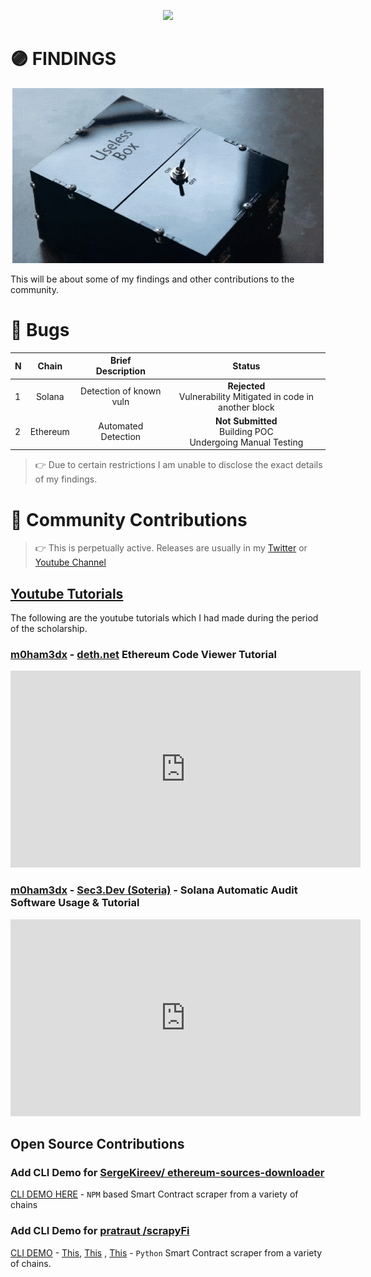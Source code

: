 <p align="center">
<a href="https://twitter.com/m0ham3dxx" target="_blank">
<img src = "https://hits.seeyoufarm.com/api/count/incr/badge.svg?url=https%3A%2F%2Fgithub.com%2Fm0ham3dx%2FImmunefi-WHS-Report&count_bg=%23270082&title_bg=%23570530&icon=snapchat.svg&icon_color=%2304FF7B&title=n00bs&edge_flat=false">
</a>
</p>

# 🟣 FINDINGS

<p align="center">
<a href="https://twitter.com/m0ham3dxx" target="_blank">
<img src="./img/ususb.gif">
</a>
</p>

This will be about some of my findings and other contributions to the community. 

# 💜 Bugs 

N | Chain | Brief<br>Description | Status
|:--|:--:|:--:|:--:|
1 | Solana | Detection of known vuln | **Rejected** <br> Vulnerability Mitigated in code in another block
2 | Ethereum | Automated Detection | **Not Submitted** <br> Building POC <br> Undergoing Manual Testing

> 👉 Due to certain restrictions I am unable to disclose the exact details of my findings.   
# 💜 Community Contributions 

> 👉 This is perpetually active. Releases are usually in my [Twitter](https://twitter.com/m0ham3dxx) or [Youtube Channel](https://www.youtube.com/channel/UClypqHQkhsNZSD0eRmN3Piw/)  

## [Youtube Tutorials](https://www.youtube.com/channel/UClypqHQkhsNZSD0eRmN3Piw/) 

The following are the youtube tutorials which I had made during the period of the scholarship. 

### [m0ham3dx](https://www.youtube.com/channel/UClypqHQkhsNZSD0eRmN3Piw/) - [deth.net](https://www.deth.net/) Ethereum Code Viewer Tutorial

<p align="center">
<iframe width="560" height="315"
src="https://www.youtube.com/embed/d9xE8Cyj7dU?&autoplay=1"frameborder="0" 
allowfullscreen></iframe>
</p>

### [m0ham3dx](https://www.youtube.com/channel/UClypqHQkhsNZSD0eRmN3Piw/) - [Sec3.Dev (Soteria)](https://www.sec3.dev/) - Solana Automatic Audit Software Usage & Tutorial

<p align="center">
<iframe width="560" height="315"
src="https://www.youtube.com/embed/jmVBybO6EIo?&autoplay=1"frameborder="0" 
allowfullscreen></iframe>
</p>

## Open Source Contributions 

### Add CLI Demo for [SergeKireev/ ethereum-sources-downloader](https://github.com/SergeKireev/ethereum-sources-downloader)

[CLI DEMO HERE](https://github.com/SergeKireev/ethereum-sources-downloader/blob/main/essdemo.gif) - `NPM` based Smart Contract scraper from a variety of chains

### Add CLI Demo for [pratraut /scrapyFi](https://github.com/pratraut/scrapyFi)

[CLI DEMO](https://github.com/pratraut/scrapyFi) - [This](https://github.com/pratraut/scrapyFi/blob/master/demogifs/1List.gif), [This](https://github.com/pratraut/scrapyFi/blob/master/demogifs/2SearchAndDownload.gif) , [This](https://github.com/pratraut/scrapyFi/blob/master/demogifs/3DLSingleContract.gif) - `Python` Smart Contract scraper from a variety of chains.





